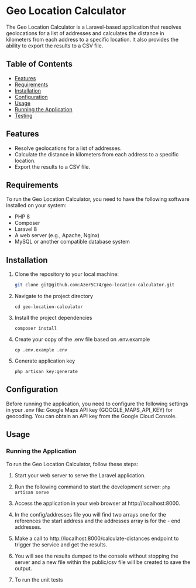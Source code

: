 # Geo Location Calculator

The Geo Location Calculator is a Laravel-based application that resolves geolocations for a list of addresses and calculates the distance in kilometers from each address to a specific location. It also provides the ability to export the results to a CSV file.

## Table of Contents

- [Features](#features)
- [Requirements](#requirements)
- [Installation](#installation)
- [Configuration](#configuration)
- [Usage](#usage)
- [Running the Application](#running-the-application)
- [Testing](#testing)

## Features

- Resolve geolocations for a list of addresses.
- Calculate the distance in kilometers from each address to a specific location.
- Export the results to a CSV file.

## Requirements

To run the Geo Location Calculator, you need to have the following software installed on your system:

- PHP 8
- Composer
- Laravel 8
- A web server (e.g., Apache, Nginx)
- MySQL or another compatible database system

## Installation

1. Clone the repository to your local machine:

   ```bash
   git clone git@github.com:Azer5C74/geo-location-calculator.git

2. Navigate to the project directory
    ```
    cd geo-location-calculator
    ```
3. Install the project dependencies
    ```
    composer install
    ```
4. Create your copy of the .env file based on .env.example
    ```
    cp .env.example .env
    ```
5. Generate application key
    ```
   php artisan key:generate
   ```

## Configuration
Before running the application, you need to configure the following settings in your .env file:
    Google Maps API key (GOOGLE_MAPS_API_KEY) for geocoding. You can obtain an API key from the Google Cloud Console.

## Usage
### Running the Application

To run the Geo Location Calculator, follow these steps:

1. Start your web server to serve the Laravel application.

2. Run the following command to start the development server:
```php artisan serve```
3. Access the application in your web browser at http://localhost:8000.
4. In the config/addresses file you will find two arrays one for the references the start address and the addresses array
is for the - end addresses.
5. Make a call to http://localhost:8000/calculate-distances endpoint to trigger the service and get the results.
6. You will see the results dumped to the console without stopping the server and a new file within the public/csv file
will be created to save the output.
7. To run the unit tests
```php artisan test
```
